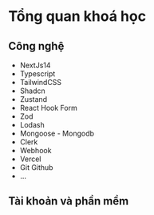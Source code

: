 # Tổng quan khoá học

## Công nghệ

- NextJs14
- Typescript
- TailwindCSS
- Shadcn
- Zustand
- React Hook Form
- Zod
- Lodash
- Mongoose - Mongodb
- Clerk
- Webhook
- Vercel
- Git Github
- ...

## Tài khoản và phần mềm
